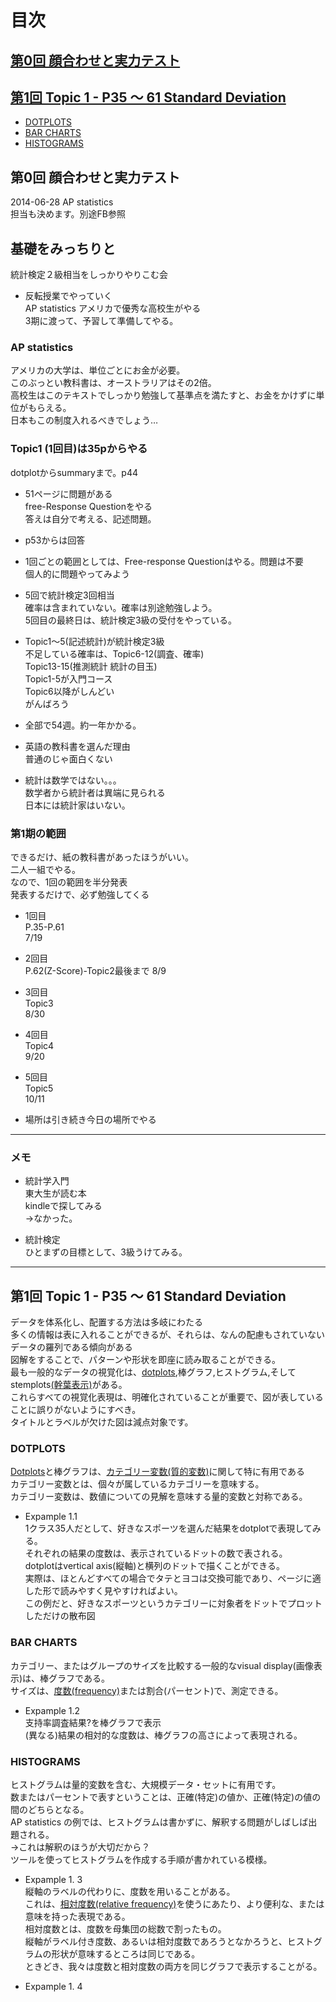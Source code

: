 # 目次  

## [第0回 顔合わせと実力テスト](#section0)  
## [第1回 Topic 1 - P35 〜 61 Standard Deviation](#section1)  
* [DOTPLOTS](#dotplots)  
* [BAR CHARTS](#BarCharts)  
* [HISTOGRAMS](#histograms)  

## <a name ="section0"> 第0回 顔合わせと実力テスト  

2014-06-28 AP statistics  
担当も決めます。別途FB参照  

## 基礎をみっちりと  
統計検定２級相当をしっかりやりこむ会  

* 反転授業でやっていく  
AP statistics アメリカで優秀な高校生がやる  
3期に渡って、予習して準備してやる。  

### AP statistics  
アメリカの大学は、単位ごとにお金が必要。  
このぶっとい教科書は、オーストラリアはその2倍。  
高校生はこのテキストでしっかり勉強して基準点を満たすと、お金をかけずに単位がもらえる。  
日本もこの制度入れるべきでしょう…  

### Topic1 (1回目)は35pからやる  
dotplotからsummaryまで。p44  

* 51ページに問題がある  
free-Response Questionをやる  
答えは自分で考える、記述問題。  

* p53からは回答  

* 1回ごとの範囲としては、Free-response Questionはやる。問題は不要  
個人的に問題やってみよう  

* 5回で統計検定3回相当  
確率は含まれていない。確率は別途勉強しよう。  
5回目の最終日は、統計検定3級の受付をやっている。  

* Topic1〜5(記述統計)が統計検定3級  
不足している確率は、Topic6-12(調査、確率)  
Topic13-15(推測統計 統計の目玉)  
Topic1-5が入門コース  
Topic6以降がしんどい  
がんばろう  

* 全部で54週。約一年かかる。  

* 英語の教科書を選んだ理由  
普通のじゃ面白くない  

* 統計は数学ではない。。。  
数学者から統計者は異端に見られる  
日本には統計家はいない。  

### 第1期の範囲  
できるだけ、紙の教科書があったほうがいい。  
二人一組でやる。  
なので、1回の範囲を半分発表  
発表するだけで、必ず勉強してくる  

* 1回目  
P.35-P.61  
7/19  

* 2回目  
P.62(Z-Score)-Topic2最後まで
8/9  

* 3回目  
Topic3  
8/30  

* 4回目  
Topic4  
9/20  

* 5回目  
Topic5  
10/11  


* 場所は引き続き今日の場所でやる 

----------------
### メモ  
* 統計学入門  
東大生が読む本  
kindleで探してみる  
->なかった。  

* 統計検定  
ひとまずの目標として、3級うけてみる。  

----------------

## <a name ="section1"> 第1回 Topic 1 - P35 〜 61 Standard Deviation  
データを体系化し、配置する方法は多岐にわたる  
多くの情報は表に入れることができるが、それらは、なんの配慮もされていないデータの羅列である傾向がある  
図解をすることで、パターンや形状を即座に読み取ることができる。  
最も一般的なデータの視覚化は、[dotplots](http://goo.gl/faf9qw),棒グラフ,ヒストグラム,そしてstemplots[(幹葉表示)](http://www.toukei.metro.tokyo.jp/manabou/tyuu/sirou2/tokutyou2/ma1206t24h.htm)がある。  
これらすべての視覚化表現は、明確化されていることが重要で、図が表していることに誤りがないようにすべき。  
タイトルとラベルが欠けた図は減点対象です。  


### <a name = "dotplots"> DOTPLOTS    
[Dotplots](http://goo.gl/faf9qw)と棒グラフは、[カテゴリー変数(質的変数)](http://kccn.konan-u.ac.jp/sociology/research/01/4_1.html)に関して特に有用である  
カテゴリー変数とは、個々が属しているカテゴリーを意味する。  
カテゴリー変数は、数値についての見解を意味する量的変数と対称である。  

* Expample 1.1  
1クラス35人だとして、好きなスポーツを選んだ結果をdotplotで表現してみる。  
それぞれの結果の度数は、表示されているドットの数で表される。  
dotplotはvertical axis(縦軸)と横列のドットで描くことができる。  
実際は、ほとんどすべての場合でタテとヨコは交換可能であり、ページに適した形で読みやすく見やすければよい。  
この例だと、好きなスポーツというカテゴリーに対象者をドットでプロットしただけの散布図  


### <a name = "BarCharts"> BAR CHARTS  
カテゴリー、またはグループのサイズを比較する一般的なvisual display(画像表示)は、棒グラフである。  
サイズは、[度数(frequency)](http://goo.gl/TFOQ2x)または割合(パーセント)で、測定できる。  

* Expample 1.2  
支持率調査結果?を棒グラフで表示  
(異なる)結果の相対的な度数は、棒グラフの高さによって表現される。  

### <a name = "histograms"> HISTOGRAMS  
ヒストグラムは量的変数を含む、大規模データ・セットに有用です。  
数またはパーセントで表すということは、正確(特定)の値か、正確(特定)の値の間のどちらとなる。  
AP statistics の例では、ヒストグラムは書かずに、解釈する問題がしばしば出題される。  
->これは解釈のほうが大切だから？  
ツールを使ってヒストグラムを作成する手順が書かれている模様。  

* Expample 1. 3  
縦軸のラベルの代わりに、度数を用いることがある。  
これは、[相対度数(relative frequency)](http://www.stat.go.jp/teacher/c2dic.htm)を使うにあたり、より便利な、または意味を持った表現である。  
相対度数とは、度数を母集団の総数で割ったもの。  
縦軸がラベル付き度数、あるいは相対度数であろうとなかろうと、ヒストグラムの形状が意味するところは同じである。  
ときどき、我々は度数と相対度数の両方を同じグラフで表示することがる。  


* Expample 1. 4  


















